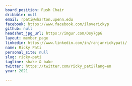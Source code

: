 ```yaml
---
board_position: Rush Chair
dribbble: null
email: rpati@wharton.upenn.edu
facebook: https://www.facebook.com/iloverickyp
github: null
headshot_jpg_url: https://imgur.com/Dsy7gpG
layout: member_page
linkedin: https://www.linkedin.com/in/ranjanrickypati/
name: Ricky Pati
personal_site: null
slug: ricky-pati
tagline: shake & bake
twitter: https://twitter.com/ricky_pati?lang=en
year: 2021

---
```

